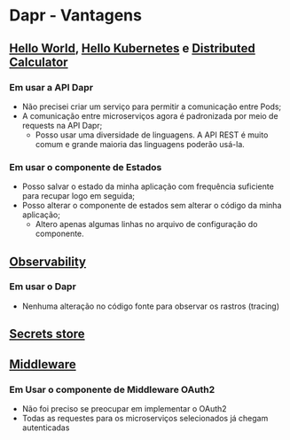 # Dapr - Vantagens

## [Hello World](Dapr/1.%20Hello%20World/Hello%20World.md), [Hello Kubernetes](Dapr/2.%20Hello%20Kubernetes/Hello%20Kubernetes.md) e [Distributed Calculator](Dapr/3.%20Distributed%20Calculator/Distributed%20Calculator.md)
### Em usar a API Dapr
- Não precisei criar um serviço para permitir a comunicação entre Pods;
- A comunicação entre microserviços agora é padronizada por meio de requests na API Dapr;
    - Posso usar uma diversidade de linguagens. A API REST é muito comum e grande maioria das linguagens poderão usá-la.

### Em usar o componente de Estados
- Posso salvar o estado da minha aplicação com frequência suficiente para recupar logo em seguida;
- Posso alterar o componente de estados sem alterar o código da minha aplicação;
    - Altero apenas algumas linhas no arquivo de configuração do componente.

## [Observability](Dapr/4.%20Observability/Observability.md)
### Em usar o Dapr
- Nenhuma alteração no código fonte para observar os rastros (tracing)


## [Secrets store](5.%20Secrets%20store/Secrets%20store.md)


## [Middleware](8.%20Middleware/Middleware.md)
### Em Usar o componente de Middleware OAuth2
- Não foi preciso se preocupar em implementar o OAuth2
- Todas as requestes para os microserviços selecionados já chegam autenticadas
